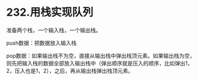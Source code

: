 # 232.用栈实现队列

准备两个栈，一个输入栈，一个输出栈。

push数据：把数据放入输入栈

pop数据：如果输出栈不为空，直接从输出栈中弹出栈顶元素。如果输出栈为空，则先把输入栈的数据全部放入输出栈中（弹出顺序就是压入的顺序，比如弹出1，2，压入也是1，2），之后，再从输出栈弹出栈顶元素。

